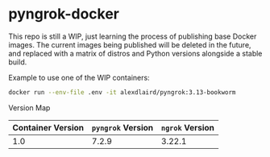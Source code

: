 # pyngrok-docker

This repo is still a WIP, just learning the process of publishing base Docker images. The current images
being published will be deleted in the future, and replaced with a matrix of distros and Python versions
alongside a stable build.

Example to use one of the WIP containers:

```sh
docker run --env-file .env -it alexdlaird/pyngrok:3.13-bookworm
```

Version Map

| Container Version | `pyngrok` Version | `ngrok` Version |
|-------------------|-------------------|-----------------|
| 1.0               | 7.2.9             | 3.22.1          |
